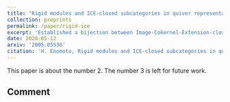 ```yaml
---
title: "Rigid modules and ICE-closed subcategories in quiver representations"
collection: preprints
permalink: /paper/rigid-ice
excerpt: 'Established a bijection between Image-Cokernel-Extension-closed (ICE-closed) subcats in mod kQ and rigid kQ-modules'
date: 2020-05-12
arxiv: '2005.05536'
citation: 'H. Enomoto, Rigid modules and ICE-closed subcategories in quiver representations, arXiv:2005.05536.'
---
```

This paper is about the number 2. The number 3 is left for future work.

## Comment
